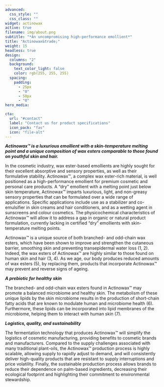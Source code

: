 ```yaml
---
advanced:
  css_style: ""
  css_class: ""
widget: actinowax
active: true
filename: img/about.png
subtitle: "*An uncompromising high-performance emollient*"
title: "Actinowax&trade;"
weight: 15
headless: true
design:
  columns: "2"
  background:
    text_color_light: false
    color: rgb(255, 255, 255)
  spacing:
    padding:
      - 25px
      - "0"
      - 50px
      - "0"
hero_media:

cta:
  url: "#contact"
  label: "Contact us for product specifications"
  icon_pack: "fas"
  icon: "file-alt"
---
```

*<b>Actinowax™ is a luxurious emollient with a skin-temperature melting point and a unique composition of wax esters comparable to those found on youthful skin and hair.</b>*

In the cosmetic industry, wax ester-based emollients are highly sought for their excellent absorptive and sensory properties, as well as their formulative stability. Actinowax™, a complex wax ester-rich material, is well positioned as a high-performance emollient for premium cosmetic and personal care products. A “dry” emollient with a melting point just below skin temperature, Actinowax™ imparts luxurious, light, and non-greasy sensory properties that can be formulated over a wide range of applications. Specific applications include use as a stabilizer and co-emulsifier in skin creams and hair conditioners, and as a wetting agent in sunscreens and colour cosmetics. The physicochemical characteristics of Actinowax™ will allow it to address a gap in organic or natural product formulation, currently lacking in certified “dry” emollients with skin-temperature melting points. 

Actinowax™ is a unique source of both branched- and odd-chain wax esters, which have been shown to improve and strengthen the cutaneous barrier, smoothing skin and preventing transepidermal water loss (1, 2). Indeed, the wax esters of Actinowax™ are highly similar to those found on human skin and hair (3, 4). As we age, our body produces reduced amounts of wax esters (5), by replacing them, products that incorporate Actinowax™ may prevent and reverse signs of ageing.

*<b>A prebiotic for healthy skin</b>*

The branched- and odd-chain wax esters found in Actinowax™ may promote a balanced microbiome and healthy skin. The metabolism of these unique lipids by the skin microbiome results in the production of short-chain fatty acids that are known to modulate human and microbiome health (6). Furthermore, these lipids can be incorporated into lipid membranes of the microbiome, helping them to interact with human skin (7). 

*<b>Logistics, quality, and sustainability</b>*

The fermentation technology that produces Actinowax™ will simplify the logistics of cosmetic manufacturing, providing benefits to cosmetic brands and manufacturers. Compared to the supply challenges associated with many traditional plant-oils, the Actinowax™ production process is highly scalable, allowing supply to rapidly adjust to demand, and will consistently deliver high-quality products that are resistant to supply interruptions and price volatility. Finally, the sustainable production process allows brands to reduce their dependence on palm-based ingredients, decreasing their ecological footprint and highlighting their commitment to environmental stewardship.

<br>
